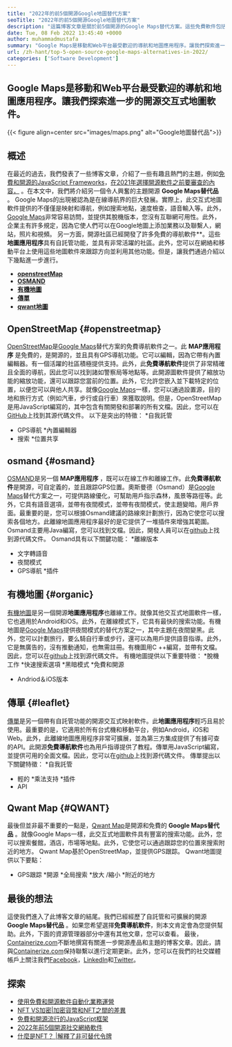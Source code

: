 ```yaml
---
title: "2022年的前5個開源Google地圖替代方案" 
seoTitle: "2022年的前5個開源Google地圖替代方案" 
description: "這篇博客文章是關於前5個開源的Google Maps替代方案。這些免費軟件包括OpenStreetMap，Osmand，有機地圖，傳單和Qwant地圖。" 
date: Tue, 08 Feb 2022 13:45:40 +0000
author: muhammadmustafa
summary: "Google Maps是移動和Web平台最受歡迎的導航和地圖應用程序。讓我們探索進一步的開源交互式映射軟件。" 
url: /zh-hant/top-5-open-source-google-maps-alternatives-in-2022/
categories: ['Software Development']
---
```


## Google Maps是移動和Web平台最受歡迎的導航和地圖應用程序。讓我們探索進一步的開源交互式地圖軟件。

{{< figure align=center src="images/maps.png" alt="Google地圖替代品">}}


## 概述
在最近的過去，我們發表了一些博客文章，介紹了一些有趣且熱門的主題，例如[免費和開源的JavaScript Frameworks][1]，[在2021年選擇開源軟件之前要審查的內容，][2] 。在本文中，我們將介紹另一個令人興奮的主題開源 **Google Maps替代品** 。 Google Maps的出現被認為是在線導航界的巨大發展。實際上，此交互式地圖軟件提供的不僅僅是映射和導航，例如搜索地點，速度檢查，語音輸入等。此外，[Google Maps][3]非常容易訪問，並提供其脫機版本，您沒有互聯網可用性。此外，企業主有許多規定，因為它使人們可以在Google地圖上添加業務以及聯繫人，網站，照片和視頻。
另一方面，開源社區已經開發了許多免費的導航軟件**。這些**地圖應用程序**具有自託管功能，並具有非常活躍的社區。此外，您可以在網絡和移動平台上使用這些地圖軟件來跟踪方向並利用其他功能。但是，讓我們通過介紹以下幾點進一步進行。
  * **[openstreetMap][4]**
  * **[OSMAND][5]**
  * **[有機地圖][6]**
  * **[傳單][7]**
  * **[qwant地圖][8]**

## OpenStreetMap   {#openstreetmap}
[OpenStreetMap][9]是[Google Maps][3]替代方案的免費導航軟件之一。此 **MAP應用程序** 是免費的，是開源的，並且具有GPS導航功能。它可以編輯，因為它帶有內置編輯器。有一個活躍的社區積極提供支持。此外，此**免費導航軟件**提供了非常精確且全面的導航，因此您可以找到諸如警察局等地點等。此開源圖軟件提供了縮放功能的縮放功能，還可以跟踪您當前的位置。此外，它允許您嵌入並下載特定的位置，以便您可以與他人共享。就像[Google Maps][3]一樣，您可以通過設置源，目的地和旅行方式（例如汽車，步行或自行車）來獲取說明。但是，OpenStreetMap是用JavaScript編寫的，其中包含有關開發和部署的所有文檔。因此，您可以在[GitHub][10]上找到其源代碼文件。
以下是突出的特徵：
  *自我託管
  * GPS導航
  *內置編輯器
  * 搜索
  *位置共享

## osmand   {#osmand}
[OSMAND][11]是另一個 **MAP應用程序** ，既可以在線工作和離線工作。此**免費導航軟件**是開源，可自定義的，並且跟踪GPS位置。奧斯曼德（Osmand）是[Google Maps][3]替代方案之一，可提供路線優化，可幫助用戶指示森林，風景等路徑等。此外，它具有語音選項，並帶有夜間模式，並帶有夜間模式，使主題變暗。用戶界面。最重要的是，您可以根據Osmand建議的路線來計劃旅行，因為它使您可以搜索各個地方。此離線地圖應用程序最好的是它提供了一堆插件來增強其範圍。 Osmand主要用Java編寫，您可以找到文檔。因此，開發人員可以在[github][12]上找到源代碼文件。
Osmand具有以下關鍵功能：
  *離線版本
  * 文字轉語音
  * 夜間模式
  * GPS導航
  *插件

## 有機地圖 {#organic}
[有機地圖][13]是另一個開源**地圖應用程序**也離線工作。就像其他交互式地圖軟件一樣，它也適用於Android和iOS。此外，在離線模式下，它具有最快的搜索功能。有機地圖是[Google Maps][3]提供夜間模式的替代方案之一，其中主題在夜間變黑。此外，您可以計劃旅行，要么騎自行車或步行，還可以為用戶提供語音指導。此外，它是無廣告的，沒有推動通知，也無需註冊。有機圖用C ++編寫，並帶有文檔。因此，您可以在[github][14]上找到源代碼文件。
有機地圖提供以下重要特徵：
  *脫機工作
  *快速搜索選項
  *黑暗模式
  *免費和開源
  * Andriod＆iOS版本

## 傳單 {#leaflet}
[傳單][15]是另一個帶有自託管功能的開源交互式映射軟件。此**地圖應用程序**輕巧且易於使用。最重要的是，它適用於所有台式機和移動平台，例如Android，iOS和Web。此外，此離線地圖應用程序非常可擴展，並為第三方集成提供了有據可查的API。此開源**免費導航軟件**也為用戶指導提供了教程。傳單用JavaScript編寫，並提供可用的全面文檔。因此，您可以在[github][16]上找到源代碼文件。
傳單提出以下關鍵特徵：
  *自我託管
  * 輕的
  *乘法支持
  *插件
  * API

## Qwant Map   {#QWANT}
最後但並非最不重要的一點是，[Qwant Map][17]是開源和免費的 **Google Maps替代品** 。就像Google Maps一樣，此交互式地圖軟件具有豐富的搜索功能。此外，您可以搜索餐館，酒店，市場等地點。此外，它使您可以通過跟踪您的位置來搜索附近的地方。 Qwant Map基於OpenStreetMap，並提供GPS跟踪。
Qwant地圖提供以下要點：
  * GPS跟踪
  *開源
  *全局搜索
  *放大 /縮小
  *附近的地方

## 最後的想法
這使我們進入了此博客文章的結尾。我們已經經歷了自託管和可擴展的開源 **Google Maps替代品** 。如果您希望選擇**免費導航軟件**，則本文肯定會為您提供幫助。此外，下面的資源管理器部分中還有其他文章，您可以查看。
最後，[Containerize.com][18]不斷地撰寫有關進一步開源產品和主題的博客文章。因此，請與[Containerize.com][18]保持聯繫以進行定期更新。此外，您可以在我們的社交媒體帳戶上關注我們[Facebook][19]，[LinkedIn][20]和[Twitter][21]。

## 探索
  * [使用免費和開源軟件自動化業務運營][22]
  * [NFT VS加密|加密貨幣和NFT之間的差異][23]
  * [免費和開源流行的JavaScript框架][1]
  * [2022年前5個開源社交網絡軟件][24]
  * [什麼是NFT？ |解釋了非可替代令牌][25]

  
[1]: https://blog.containerize.com/software-development/free-open-source-popular-javascript-frameworks/
[2]: https://blog.containerize.com/cmdb-software/things-to-review-before-opting-open-source-software-in-2021/
[3]: https://www.google.com/maps
[4]: #OpenStreetMap
[5]: #OsmAnd
[6]: #Organic
[7]: #Leaflet
[8]: #Qwant
[9]: https://www.openstreetmap.org/#map=0/79/141
[10]: https://github.com/openstreetmap/iD
[11]: https://osmand.net/
[12]: https://github.com/osmandapp/OsmAnd
[13]: https://organicmaps.app/
[14]: https://github.com/organicmaps/organicmaps
[15]: https://leafletjs.com/
[16]: https://github.com/Leaflet/Leaflet
[17]: https://www.qwant.com/
[18]: https://www.containerize.com/
[19]: https://web.facebook.com/containerize
[20]: https://www.linkedin.com/company/containerize/
[21]: https://twitter.com/containerize_co
[22]: https://blog.containerize.com/blogging/automate-business-operations-using-open-source-software/
[23]: https://blog.containerize.com/blockchain-platforms/nft-vs-crypto-difference-between-cryptocurrency-nft/
[24]: https://blog.containerize.com/social-network-platforms/top-5-open-source-social-networking-software-in-2022/
[25]: https://blog.containerize.com/blockchain-platforms/what-is-nft-non-fungible-tokens-explained/

